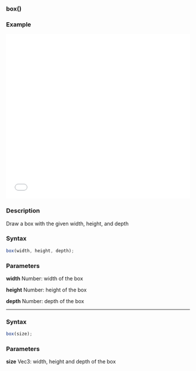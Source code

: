 ### box()

### Example

<iframe width="100%" height="450px" src="/sculpture/-LguJt5PTu5bu-5C7TBU?example=true&embed=true" frameborder="0"></iframe>

### Description
Draw a box with the given width, height, and depth

### Syntax
```js
box(width, height, depth);
```

### Parameters
**width** Number: width of the box

**height** Number: height of the box

**depth** Number: depth of the box

---

### Syntax
```js
box(size);
```

### Parameters
**size** Vec3: width, height and depth of the box